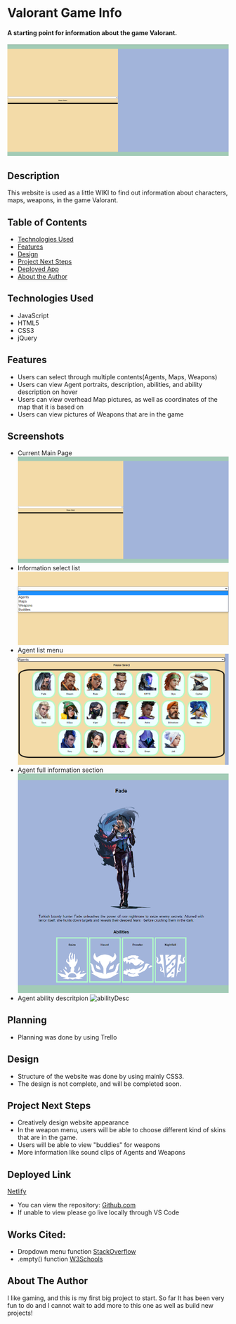 # Valorant Game Info

#### A starting point for information about the game Valorant.
<img src="./images/mainPage.png" alt="Starting Page"/>

## Description
This website is used as a little WIKI to find out information about characters, maps, weapons, in the game Valorant.

## Table of Contents
* [Technologies Used](#technologiesused)
* [Features](#features)
* [Design](#design)
* [Project Next Steps](#nextsteps)
* [Deployed App](#deployment)
* [About the Author](#author)

## <a name="technologiesused"></a>Technologies Used
* JavaScript
* HTML5
* CSS3
* jQuery


## Features
* Users can select through multiple contents(Agents, Maps, Weapons)
* Users can view Agent portraits, description, abilities, and ability description on hover
* Users can view overhead Map pictures, as well as coordinates of the map that it is based on
* Users can view pictures of Weapons that are in the game

## Screenshots
* Current Main Page
    <img src="./images/mainPage.png" alt="Starting Page"/>
* Information select list
    <img src="./images/infoSelect.png" alt="infoSelect"/>
*  Agent list menu
    <img src="./images/Agents.png" alt="agentSelect"/>
* Agent full information section
    <img src="./images/agentFullInfo.png" alt="agentFullInfo"/>
* Agent ability descritpion
    <img src="./images/Project.gi" alt="abilityDesc"/>


## Planning
* Planning was done by using Trello

## <a name="design"></a>Design
* Structure of the website was done by using mainly CSS3.
* The design is not complete, and will be completed soon. 


## <a name="nextsteps"></a>Project Next Steps
* Creatively design website appearance
* In the weapon menu, users will be able to choose different kind of skins that are in the game.
* Users will be able to view "buddies" for weapons
* More information like sound clips of Agents and Weapons

## <a name="deployment"></a>Deployed Link
[Netlify]()

* You can view the repository:
[Github.com](https://github.com/ilsuryuz/Game-Info)
* If unable to view please go live locally through VS Code
    
## Works Cited:
* Dropdown menu function
    [StackOverflow](https://stackoverflow.com/questions/18491179/select-different-options-at-an-select-form-and-show-different-content)
* .empty() function 
    [W3Schools](https://www.w3schools.com/jquery/html_empty.asp#:~:text=The%20empty()%20method%20removes,use%20the%20remove()%20method)

## <a name="author"></a>About The Author
I like gaming, and this is my first big project to start. So far It has been very fun to do and I cannot wait to add more to this one as well as build new projects!
